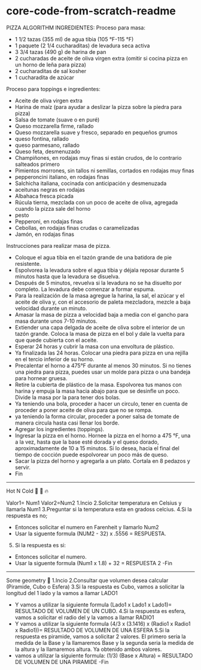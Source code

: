# core-code-from-scratch-readme
PIZZA ALGORITHM
INGREDIENTES:
Proceso para masa:

- 1 1/2 tazas (355 ml) de agua tibia (105 °F-115 °F)
- 1 paquete (2 1/4 cucharaditas) de levadura seca activa
- 3 3/4 tazas (490 g) de harina de pan
- 2 cucharadas de aceite de oliva virgen extra (omitir si cocina pizza en un horno de leña para pizza)
- 2 cucharaditas de sal kosher
- 1 cucharadita de azúcar

Proceso para toppings e ingredientes:

- Aceite de oliva virgen extra
- Harina de maíz (para ayudar a deslizar la pizza sobre la piedra para pizza)
- Salsa de tomate (suave o en puré)
- Queso mozzarella firme, rallado
- Queso mozzarella suave y fresco, separado en pequeños grumos
- queso fontina, rallado
- queso parmesano, rallado
- Queso feta, desmenuzado
- Champiñones, en rodajas muy finas si están crudos, de lo contrario salteados primero
- Pimientos morrones, sin tallos ni semillas, cortados en rodajas muy finas
- pepperoncini italiano, en rodajas finas
- Salchicha italiana, cocinada con anticipación y desmenuzada
- aceitunas negras en rodajas
- Albahaca fresca picada
- Rúcula tierna, mezclada con un poco de aceite de oliva, agregada cuando la pizza sale del horno
- pesto
- Pepperoni, en rodajas finas
- Cebollas, en rodajas finas crudas o caramelizadas
- Jamón, en rodajas finas

Instrucciones para realizar masa de pizza.
- Coloque el agua tibia en el tazón grande de una batidora de pie resistente. 
- Espolvorea la levadura sobre el agua tibia y déjala reposar durante 5 minutos hasta que la levadura se disuelva.
- Después de 5 minutos, revuelva si la levadura no se ha disuelto por completo. La levadura debe comenzar a formar espuma.
- Para la realización de la masa agregue la harina, la sal, el azúcar y el aceite de oliva y, con el accesorio de paleta mezcladora, mezcle a baja velocidad durante un minuto.
- Amasar la masa de pizza a velocidad baja a media con el gancho para masa durante unos 7-10 minutos.
- Extiender una capa delgada de aceite de oliva sobre el interior de un tazón grande. Coloca la masa de pizza en el bol y dale la vuelta para que quede cubierta con el aceite.
- Esperar 24 horas y cubrir la masa con una envoltura de plástico.
- Ya finalizada las 24 horas. Colocar una piedra para pizza en una rejilla en el tercio inferior de su horno. 
- Precalentar el horno a 475°F durante al menos 30 minutos. Si no tienes una piedra para pizza, puedes usar un molde para pizza o una bandeja para hornear gruesa.
- Retire la cubierta de plástico de la masa. Espolvorea tus manos con harina y empuja la masa hacia abajo para que se desinfle un poco. Divide la masa por la para tener dos bolas.
- Ya teniendo una bola, proceder a hacer un circulo, tener en cuenta de proceder a poner aceite de oliva para que no se rompa.
- ya teniendo la forma circular, proceder a poner salsa de tomate de manera circula hasta casi llenar los borde.
- Agregar los ingredientes (toppings).
- Ingresar la pizza en el horno. Hornee la pizza en el horno a 475 °F, una a la vez, hasta que la base esté dorada y el queso dorado, aproximadamente de 10 a 15 minutos. Si lo desea, hacia el final del tiempo de cocción puede espolvorear un poco más de queso.
- Sacar la pizza del horno y agregarla a un plato. Cortala en 8 pedazos y servir. 
- Fin
________________________________________________________________________________________
Hot N Cold 🤒 🧊 🔥

Valor1= Num1
Valor2=Num2
1.Incio
2.Solicitar temperatura en Celsius y llamarla Num1
3.Preguntar si la temperatura esta en gradoss celcius.
4.Si la respuesta es no;
- Entonces solicitar el numero en Farenheit y llamarlo Num2
- Usar la siguente formula (NUM2 - 32) x .5556 = RESPUESTA.
5. Si la respuesta es si:
- Entonces solicitar el numero.
- Usar la siguente formula (Num1 x 1.8) + 32 = RESPUESTA 2
-Fin
________________________________________________________________________________________
Some geometry 📐
1.Incio
2.Consultar que volumen desea calcular (Piramide, Cubo o Esfera)
3.Si la respuesta es Cubo, vamos a solicitar la longitud del 1 lado y la vamos a llamar LADO1
 - Y vamos a utilizar la siguiente formula (Lado1 x Lado1 x  Lado1)= RESULTADO DE VOLUMEN DE UN CUBO.
4.Si la respuesta es esfera, vamos a solicitar el radio del y la vamos a llamar RADIO1
 - Y vamos a utilizar la siguiente formula (4/3  x (3.1416) x (Radio1 x Radio1 x Radio1))= RESULTADO DE VOLUMEN DE UNA ESFERA
5.Si la respuesta es piramide, vamos a solicitar 2 valores. El primero seria la medida de la Base y la llamaremos Base y la segunda seria la medida de la altura y la llamaremos altura. Ya obtenido ambos valores.
 - vamos a utilizar la siguiente formula: (1/3) (Base x Altura) = RESULTADO DE VOLUMEN DE UNA PIRAMIDE
-Fin

